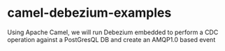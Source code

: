 # camel-debezium-examples
Using Apache Camel, we will run Debezium embedded to perform a CDC operation against a PostGresQL DB and create an AMQP1.0 based event
